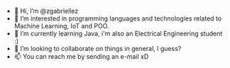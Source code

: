 - 👋 Hi, I’m @zgabriellez
- 👀 I’m interested in programming languages and technologies related to Machine Learning, IoT and POO.
- 🌱 I’m currently learning Java, i'm also an Electrical Engineering student :)
- 💞️ I’m looking to collaborate on things in general, I guess?
- 📫 You can reach me by sending an e-mail xD

<!---
zgabriellez/zgabriellez is a ✨ special ✨ repository because its `README.md` (this file) appears on your GitHub profile.
You can click the Preview link to take a look at your changes.
--->
